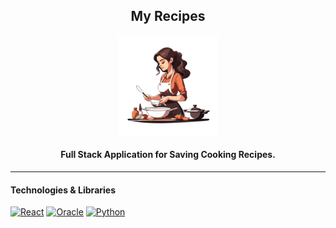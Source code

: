 <div align="center">
    <h2> My Recipes</h2>
    <a href="https://github.com/VPYen/myRecipes">
        <img src="./src/assets/images/cooking.png" alt=""/>
    </a>
    <h4>
        Full Stack Application for Saving Cooking Recipes.
    </h4>
</div>

---

#### Technologies & Libraries
[![React][React.js]][React-url] [![Oracle][Oracle]][Oracle-url] [![Python][Python]][Python-url]

<!-- MARKDOWN LINKS & IMAGES -->
<!-- https://www.markdownguide.org/basic-syntax/#reference-style-links -->
[React.js]: https://img.shields.io/badge/React-20232A?style=for-the-badge&logo=react&logoColor=61DAFB
[React-url]: https://reactjs.org/

[Oracle]: https://img.shields.io/badge/Oracle-SQL?style=for-the-badge&logo=oracle&logoColor=red&color=grey
[Oracle-url]: https://docs.oracle.com/en/database/oracle/oracle-database/index.html

[Python]:https://img.shields.io/badge/Python-3776AB?style=for-the-badge&logo=python&logoColor=fff
[Python-url]: https://www.python.org/